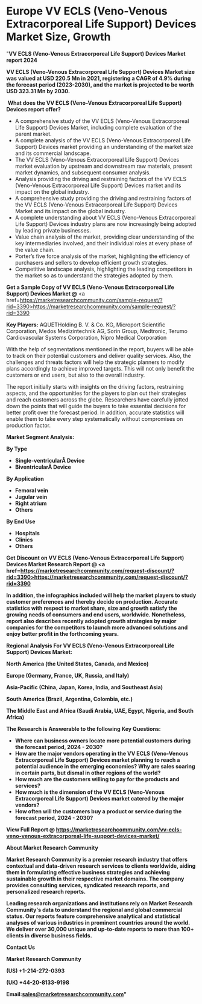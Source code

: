 # Europe VV ECLS (Veno-Venous Extracorporeal Life Support) Devices Market Size, Growth
"<strong>VV ECLS (Veno-Venous Extracorporeal Life Support) Devices Market report 2024</strong>

<strong>VV ECLS (Veno-Venous Extracorporeal Life Support) Devices Market size was valued at USD 220.5 Mn in 2021, registering a CAGR of 4.9% during the forecast period (2023-2030), and the market is projected to be worth USD 323.31 Mn by 2030.</strong>

 <strong><b>What does the VV ECLS (Veno-Venous Extracorporeal Life Support) Devices report offer?</b></strong>
<ul>
  <li>A comprehensive study of the VV ECLS (Veno-Venous Extracorporeal Life Support) Devices Market, including complete evaluation of the parent market.</li>
  <li>A complete analysis of the VV ECLS (Veno-Venous Extracorporeal Life Support) Devices market providing an understanding of the market size and its commercial landscape.</li>
  <li>The VV ECLS (Veno-Venous Extracorporeal Life Support) Devices market evaluation by upstream and downstream raw materials, present market dynamics, and subsequent consumer analysis.</li>
  <li>Analysis providing the driving and restraining factors of the VV ECLS (Veno-Venous Extracorporeal Life Support) Devices market and its impact on the global industry.</li>
  <li>A comprehensive study providing the driving and restraining factors of the VV ECLS (Veno-Venous Extracorporeal Life Support) Devices Market and its impact on the global industry.</li>
  <li>A complete understanding about VV ECLS (Veno-Venous Extracorporeal Life Support) Devices industry plans are now increasingly being adopted by leading private businesses.</li>
  <li>Value chain analysis of the market, providing clear understanding of the key intermediaries involved, and their individual roles at every phase of the value chain.</li>
  <li>Porter’s five force analysis of the market, highlighting the efficiency of purchasers and sellers to develop efficient growth strategies.</li>
  <li>Competitive landscape analysis, highlighting the leading competitors in the market so as to understand the strategies adopted by them.</li>
</ul>

<strong>Get a Sample Copy of VV ECLS (Veno-Venous Extracorporeal Life Support) Devices Market @ </strong><a href=https://marketresearchcommunity.com/sample-request/?rid=3390><u>https://marketresearchcommunity.com/sample-request/?rid=3390</u></a>

<strong>Key Players:</strong> 
AQUETHolding B. V. &amp; Co. KG, Microport Scientific Corporation, Medos Medizintechnik AG, Sorin Group, Medtronic, Terumo Cardiovascular Systems Corporation, Nipro Medical Corporation

With the help of segmentations mentioned in the report, buyers will be able to track on their potential customers and deliver quality services. Also, the challenges and threats factors will help the strategic planners to modify plans accordingly to achieve improved targets. This will not only benefit the customers or end users, but also to the overall industry.

The report initially starts with insights on the driving factors, restraining aspects, and the opportunities for the players to plan out their strategies and reach customers across the globe. Researchers have carefully jotted down the points that will guide the buyers to take essential decisions for better profit over the forecast period. In addition, accurate statistics will enable them to take every step systematically without compromises on production factor.

<strong>Market Segment Analysis:</strong>


<strong><strong>By Type</strong></h4>
<ul>
 	<li>Single-ventricularÂ Device</li>
 	<li>BiventricularÂ Device</li>
</ul>
<strong><strong>By Application</strong></h4>
<ul>
 	<li>Femoral vein</li>
 	<li>Jugular vein</li>
 	<li>Right atrium</li>
 	<li>Others</li>
</ul>
<strong><strong>By End Use</strong></h4>
<ul>
 	<li>Hospitals</li>
 	<li>Clinics</li>
 	<li>Others</li>
</ul>

<strong>Get Discount on VV ECLS (Veno-Venous Extracorporeal Life Support) Devices Market Research Report @ </b></strong><a href=https://marketresearchcommunity.com/request-discount/?rid=3390><u>https://marketresearchcommunity.com/request-discount/?rid=3390</u></a>

In addition, the infographics included will help the market players to study customer preferences and thereby decide on production. Accurate statistics with respect to market share, size and growth satisfy the growing needs of consumers and end users, worldwide. Nonetheless, report also describes recently adopted growth strategies by major companies for the competitors to launch more advanced solutions and enjoy better profit in the forthcoming years.

<strong>Regional Analysis For VV ECLS (Veno-Venous Extracorporeal Life Support) Devices Market:</strong>

<strong>North America</strong> (the United States, Canada, and Mexico)

<strong>Europe</strong> (Germany, France, UK, Russia, and Italy)

<strong>Asia-Pacific</strong> (China, Japan, Korea, India, and Southeast Asia)

<strong>South America</strong> (Brazil, Argentina, Colombia, etc.)

<strong>The Middle East and Africa</strong> (Saudi Arabia, UAE, Egypt, Nigeria, and South Africa)

<strong>The Research is Answerable to the following Key Questions:</strong>
<ul>
 	<li>Where can business owners locate more potential customers during the forecast period, 2024 - 2030?</li>
 	<li>How are the major vendors operating in the VV ECLS (Veno-Venous Extracorporeal Life Support) Devices market planning to reach a potential audience in the emerging economies? Why are sales soaring in certain parts, but dismal in other regions of the world?</li>
 	<li>How much are the customers willing to pay for the products and services?</li>
 	<li>How much is the dimension of the VV ECLS (Veno-Venous Extracorporeal Life Support) Devices market catered by the major vendors?</li>
 	<li>How often will the customers buy a product or service during the forecast period, 2024 - 2030?</li>
</ul>

<strong>View Full Report @</strong> <a href=https://marketresearchcommunity.com/vv-ecls-veno-venous-extracorporeal-life-support-devices-market/>https://marketresearchcommunity.com/vv-ecls-veno-venous-extracorporeal-life-support-devices-market/</a>

<strong>About Market Research Community</strong>

Market Research Community is a premier research industry that offers contextual and data-driven research services to clients worldwide, aiding them in formulating effective business strategies and achieving sustainable growth in their respective market domains. The company provides consulting services, syndicated research reports, and personalized research reports.

Leading research organizations and institutions rely on Market Research Community's data to understand the regional and global commercial status. Our reports feature comprehensive analytical and statistical analyses of various industries in prominent countries around the world. We deliver over 30,000 unique and up-to-date reports to more than 100+ clients in diverse business fields.

<strong>Contact Us</strong>

<strong>Market Research Community</strong>

(US) +1-214-272-0393

(UK) +44-20-8133-9198

<strong>Email:</strong>sales@marketresearchcommunity.com"
